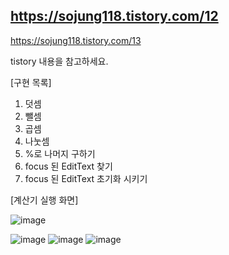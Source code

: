 https://sojung118.tistory.com/12
---------------------------------------
https://sojung118.tistory.com/13

tistory 내용을 참고하세요.

[구현 목록]
1. 덧셈
2. 뺄셈
3. 곱셈
4. 나눗셈
5. %로 나머지 구하기
6. focus 된 EditText 찾기
7. focus 된 EditText 초기화 시키기

   

[계산기 실행 화면]

![image](https://github.com/user-attachments/assets/f2295bf1-a6e0-4062-b098-c41581f56f2a)


![image](https://github.com/user-attachments/assets/fcf7fb23-95ff-483d-83ec-5017df608dc6)
![image](https://github.com/user-attachments/assets/96ad6697-5413-4d47-a478-db5864fa99ff)
![image](https://github.com/user-attachments/assets/025414d8-d6fc-41ec-aea1-5cfdf600cc97)

